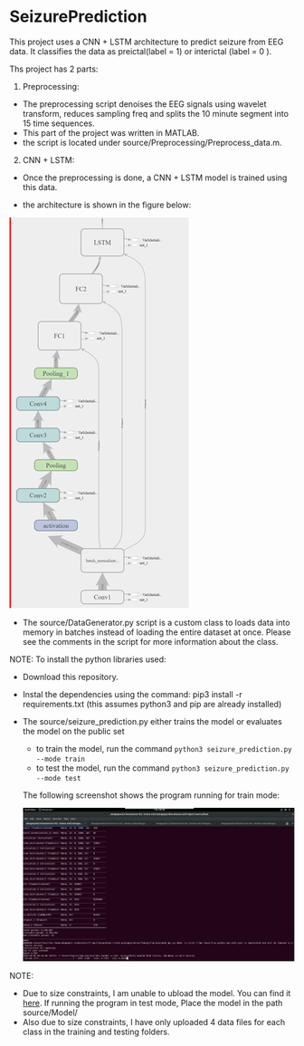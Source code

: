 # SeizurePrediction

This project uses a CNN + LSTM architecture to predict seizure from EEG data. It classifies the data as preictal(label = 1) or interictal (label = 0 ).

Ths project has 2 parts:

1) Preprocessing:
- The preprocessing script denoises the EEG signals using wavelet transform, reduces sampling freq and splits the 10 minute segment into 15 time sequences.
- This part of the project was written in MATLAB.
- the script is located under source/Preprocessing/Preprocess_data.m.

2) CNN + LSTM:
- Once the preprocessing is done, a CNN + LSTM model is trained using this data.

- the architecture is shown in the figure below:

![alt text](https://github.com/abhijithrb/SeizurePrediction/blob/master/img/net_arch.png)

- The source/DataGenerator.py script is a custom class to loads data into memory in batches instead of loading the entire dataset at once. Please see the comments in the script for more information about the class.

NOTE: To install the python libraries used:
  - Download this repository. 
  - Instal the dependencies using the command: pip3 install -r requirements.txt (this assumes python3 and pip are already installed)
  
- The source/seizure_prediction.py either trains the model or evaluates the model on the public set
  - to train the model, run the command `python3 seizure_prediction.py --mode train`
  - to test the model, run the command `python3 seizure_prediction.py --mode test`
  
  The following screenshot shows the program running for train mode:
  
  ![alt text](https://github.com/abhijithrb/SeizurePrediction/blob/master/img/Screenshot.png)

NOTE: 
- Due to size constraints, I am unable to ubload the model. You can find it [here](https://drive.google.com/open?id=1AuNfhcnHo7IZACRWMZFjLgL1Fixk1ICl). If running the program in test mode, Place the model in the path source/Model/
- Also due to size constraints, I have only uploaded 4 data files for each class in the training and testing folders.
